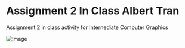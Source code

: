# Assignment 2 In Class Albert Tran
 Assignment 2 in class activity for Internediate Computer Graphics 

![image](https://github.com/[alberttransuushi]/[Assignment-2-Albert-Tran]/blob[main]/base.png?raw=true)
